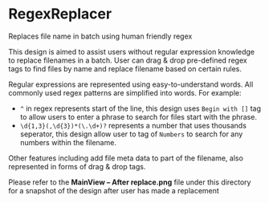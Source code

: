 # RegexReplacer
Replaces file name in batch using human friendly regex

This design is aimed to assist users without regular expression knowledge to replace filenames in a batch. User can drag & drop pre-defined regex tags to find files by name and replace filename based on certain rules.

Regular expressions are represented using easy-to-understand words. All commonly used regex patterns are simplified into words. For example:
- `^` in regex represents start of the line, this design uses `Begin with []` tag to allow users to enter a phrase to search for files start with the phrase. 
- `\d{1,3}(,\d{3})*(\.\d+)?` represents a number that uses thousands seperator, this design allow user to tag of `Numbers` to search for any numbers within the filename.

Other features including add file meta data to part of the filename, also represented in forms of drag & drop tags.


Please refer to the **MainView – After replace.png** file under this directory for a snapshot of the design after user has made a replacement
